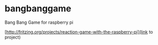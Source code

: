 # bangbanggame
Bang Bang Game for raspberry pi

[http://fritzing.org/projects/reaction-game-with-the-raspberry-pi](link to project)
